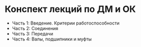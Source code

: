 # Конспект лекций по ДМ и ОК
- Часть 1: Введение. Критерии работоспособности
- Часть 2: Соединения
- Часть 3: Передачи
- Часть 4: Валы, подшипники и муфты

